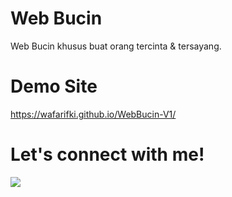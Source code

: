 # Web Bucin
Web Bucin khusus buat orang tercinta &amp; tersayang.

# Demo Site
 <a href="https://xdlyy404.github.io/webbucin/">https://wafarifki.github.io/WebBucin-V1/</a>

# Let's connect with me!
<p>
    <a href="https://instagram.com/fdlyblmpinter" target="_blank"><img src="https://img.shields.io/badge/Instagram-@fdlyblmpinter-blue" /></a>
</p> 
